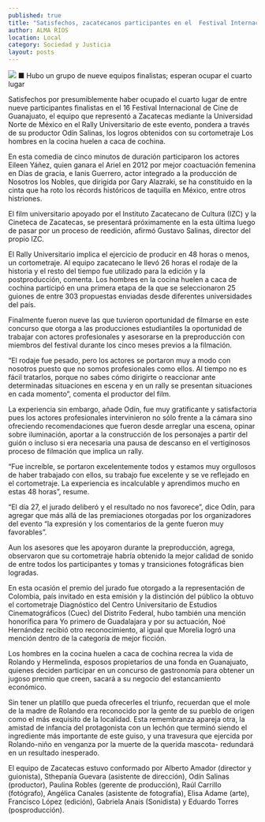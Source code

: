 ```yaml
---
published: true
title: "Satisfechos, zacatecanos participantes en el  Festival Internacional de Cine de Guanajuato"
author: ALMA RIOS
location: Local
category: Sociedad y Justicia
layout: posts
---
```


![](http://i.imgur.com/WfVM0nrm.jpg)
■ Hubo un grupo de nueve equipos finalistas; esperan ocupar el cuarto lugar

Satisfechos por presumiblemente haber ocupado el cuarto lugar de entre nueve participantes finalistas en el 16 Festival Internacional de Cine de Guanajuato, el equipo que representó a Zacatecas mediante la Universidad Norte de México en el Rally Universitario de este evento, pondera a través de su productor Odín Salinas, los logros obtenidos con su cortometraje Los hombres en la cocina huelen a caca de cochina.

En esta comedia de cinco minutos de duración participaron los actores Eileen Yáñez, quien ganara el Ariel en 2012 por mejor coactuación femenina en Días de gracia, e Ianis Guerrero, actor integrado a la producción de Nosotros los Nobles, que dirigida por Gary Alazraki, se ha constituido en la cinta que ha roto los récords históricos de taquilla en México, entre otros histriones. 

El film universitario apoyado por el Instituto Zacatecano de Cultura (IZC) y la Cineteca de Zacatecas, se presentará próximamente en la esta última luego de pasar por un proceso de reedición, afirmó Gustavo Salinas, director del propio IZC.

El Rally Universitario implica el ejercicio de producir en 48 horas o menos, un cortometraje. Al equipo zacatecano le llevó 26 horas el rodaje de la historia y el resto del tiempo fue utilizado para la edición y la postproducción, comenta.
Los hombres en la cocina huelen a caca de cochina participó en una primera etapa de la que se seleccionaron 25 guiones de entre 303 propuestas enviadas desde diferentes universidades del país. 

Finalmente fueron nueve las que tuvieron oportunidad de filmarse en este concurso que otorga a las producciones estudiantiles la oportunidad de trabajar con actores profesionales y asesorarse en la preproducción con miembros del festival durante los cinco meses previos a la filmación.

“El rodaje fue pesado, pero los actores se portaron muy a modo con nosotros puesto que no somos profesionales como ellos. Al tiempo no es fácil tratarlos, porque no sabes cómo dirigirte o reaccionar ante determinadas situaciones en escena y en un rally se presentan situaciones en cada momento”, comenta el productor del film.

La experiencia sin embargo, añade Odín, fue muy gratificante y satisfactoria pues los actores profesionales intervinieron no sólo frente a la cámara sino ofreciendo recomendaciones que fueron desde arreglar una escena, opinar sobre iluminación, aportar a la construcción de los personajes a partir del guión o incluso si era necesaria una pausa de descanso en el vertiginosos proceso de filmación que implica un rally.

“Fue increíble, se portaron excelentemente todos y estamos muy orgullosos de haber trabajado con ellos, su trabajo fue excelente y se ve reflejado en el cortometraje. La experiencia es incalculable y aprendimos mucho en estas 48 horas”, resume.

“El día 27, el jurado deliberó y el resultado no nos favorece”, dice Odín, para agregar que más allá de las premiaciones otorgadas por los organizadores del evento “la expresión y los comentarios de la gente fueron muy favorables”.

Aun los asesores que les apoyaron durante la preproducción, agrega, observaron que su cortometraje habría obtenido la mejor calidad de sonido de entre todos los participantes y tomas y transiciones fotográficas bien logradas.

En esta ocasión el premio del jurado fue otorgado a la representación de Colombia, país invitado en esta emisión y la distinción del público la obtuvo el cortometraje Diagnóstico del Centro Universitario de Estudios Cinematográficos (Cuec) del Distrito Federal, hubo también una mención honorífica para Yo primero de Guadalajara y por su actuación, Noé Hernández recibió otro reconocimiento, al igual que Morelia logró una mención dentro de la categoría de mejor ficción.

Los hombres en la cocina huelen a caca de cochina recrea la vida de Rolando y Hermelinda, esposos propietarios de una fonda en Guanajuato, quienes deciden participar en un concurso de gastronomía para obtener un jugoso premio que creen, sacará a su negocio del estancamiento económico. 

Sin tener un platillo que pueda ofrecerles el triunfo, recuerdan que el mole de la madre de Rolando era reconocido por la gente de su pueblo de origen como el más exquisito de la localidad. Esta remembranza apareja otra, la amistad de infancia del protagonista con un lechón que terminó siendo el ingrediente más importante de este guiso, y una travesura que ejercida por Rolando-niño en venganza por la muerte de la querida mascota- redundará en un resultado inesperado.

El equipo de Zacatecas estuvo conformado por Alberto Amador (director y guionista), Sthepanía Guevara (asistente de dirección), Odín Salinas (productor), Paulina Robles (gerente de producción), Raúl Carrillo (fotógrafo), Angélica Canales (asistente de fotografía), Elisa Adame (arte), Francisco López (edición), Gabriela Anais (Sonidista) y Eduardo Torres (posproducción).
